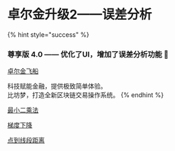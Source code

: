# 卓尔金升级2——误差分析

{% hint style="success" %}
### 尊享版 4.0 —— 优化了UI，增加了误差分析功能 🚩

[卓尔金飞船](https://share.weiyun.com/wqIPTOEd)

科技赋能金融，提供极致简单体验。  
比坊梦，打造全新区块链交易操作系统。
{% endhint %}

[最小二乘法](https://baike.baidu.com/item/%E6%9C%80%E5%B0%8F%E4%BA%8C%E4%B9%98%E6%B3%95/2522346)

[梯度下降](https://baike.baidu.com/item/%E6%A2%AF%E5%BA%A6%E4%B8%8B%E9%99%8D/4864937?fr=aladdin)

[点到线段距离](https://www.cnblogs.com/flyinggod/p/9359534.html)

